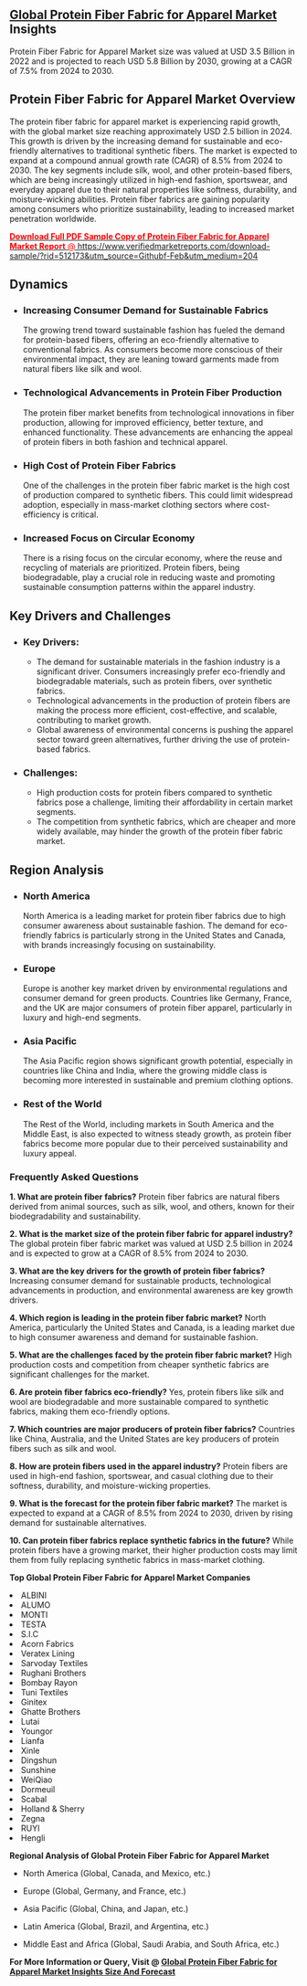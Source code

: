 <h2><a href="https://www.verifiedmarketreports.com/download-sample/?rid=512173&amp;utm_source=Githubf&amp;utm_medium=204" target="_blank">Global Protein Fiber Fabric for Apparel Market</a> Insights</h2><p>Protein Fiber Fabric for Apparel Market size was valued at USD 3.5 Billion in 2022 and is projected to reach USD 5.8 Billion by 2030, growing at a CAGR of 7.5% from 2024 to 2030.</p><p><h2>Protein Fiber Fabric for Apparel Market Overview</h2> <p>The protein fiber fabric for apparel market is experiencing rapid growth, with the global market size reaching approximately USD 2.5 billion in 2024. This growth is driven by the increasing demand for sustainable and eco-friendly alternatives to traditional synthetic fibers. The market is expected to expand at a compound annual growth rate (CAGR) of 8.5% from 2024 to 2030. The key segments include silk, wool, and other protein-based fibers, which are being increasingly utilized in high-end fashion, sportswear, and everyday apparel due to their natural properties like softness, durability, and moisture-wicking abilities. Protein fiber fabrics are gaining popularity among consumers who prioritize sustainability, leading to increased market penetration worldwide.</p> <p><a href="#"><p><span class=""><span style="color: #ff0000;"><strong>Download Full PDF Sample Copy of Protein Fiber Fabric for Apparel Market Report</strong> @ </span><a href="https://www.verifiedmarketreports.com/download-sample/?rid=512173&amp;utm_source=Githubf-Feb&amp;utm_medium=204" target="_blank">https://www.verifiedmarketreports.com/download-sample/?rid=512173&amp;utm_source=Githubf-Feb&amp;utm_medium=204</a></span></p></a></p> <h2>Dynamics</h2> <ul> <li><h3>Increasing Consumer Demand for Sustainable Fabrics</h3> The growing trend toward sustainable fashion has fueled the demand for protein-based fibers, offering an eco-friendly alternative to conventional fabrics. As consumers become more conscious of their environmental impact, they are leaning toward garments made from natural fibers like silk and wool.</li> <li><h3>Technological Advancements in Protein Fiber Production</h3> The protein fiber market benefits from technological innovations in fiber production, allowing for improved efficiency, better texture, and enhanced functionality. These advancements are enhancing the appeal of protein fibers in both fashion and technical apparel.</li> <li><h3>High Cost of Protein Fiber Fabrics</h3> One of the challenges in the protein fiber fabric market is the high cost of production compared to synthetic fibers. This could limit widespread adoption, especially in mass-market clothing sectors where cost-efficiency is critical.</li> <li><h3>Increased Focus on Circular Economy</h3> There is a rising focus on the circular economy, where the reuse and recycling of materials are prioritized. Protein fibers, being biodegradable, play a crucial role in reducing waste and promoting sustainable consumption patterns within the apparel industry.</li> </ul> <h2>Key Drivers and Challenges</h2> <ul> <li><h3>Key Drivers:</h3> <ul> <li>The demand for sustainable materials in the fashion industry is a significant driver. Consumers increasingly prefer eco-friendly and biodegradable materials, such as protein fibers, over synthetic fabrics.</li> <li>Technological advancements in the production of protein fibers are making the process more efficient, cost-effective, and scalable, contributing to market growth.</li> <li>Global awareness of environmental concerns is pushing the apparel sector toward green alternatives, further driving the use of protein-based fabrics.</li> </ul> </li> <li><h3>Challenges:</h3> <ul> <li>High production costs for protein fibers compared to synthetic fabrics pose a challenge, limiting their affordability in certain market segments.</li> <li>The competition from synthetic fabrics, which are cheaper and more widely available, may hinder the growth of the protein fiber fabric market.</li> </ul> </li> </ul> <h2>Region Analysis</h2> <ul> <li><h3>North America</h3> North America is a leading market for protein fiber fabrics due to high consumer awareness about sustainable fashion. The demand for eco-friendly fabrics is particularly strong in the United States and Canada, with brands increasingly focusing on sustainability.</li> <li><h3>Europe</h3> Europe is another key market driven by environmental regulations and consumer demand for green products. Countries like Germany, France, and the UK are major consumers of protein fiber apparel, particularly in luxury and high-end segments.</li> <li><h3>Asia Pacific</h3> The Asia Pacific region shows significant growth potential, especially in countries like China and India, where the growing middle class is becoming more interested in sustainable and premium clothing options.</li> <li><h3>Rest of the World</h3> The Rest of the World, including markets in South America and the Middle East, is also expected to witness steady growth, as protein fiber fabrics become more popular due to their perceived sustainability and luxury appeal.</li> </ul> <h3>Frequently Asked Questions</h3> <p><strong>1. What are protein fiber fabrics?</strong> Protein fiber fabrics are natural fibers derived from animal sources, such as silk, wool, and others, known for their biodegradability and sustainability.</p> <p><strong>2. What is the market size of the protein fiber fabric for apparel industry?</strong> The global protein fiber fabric market was valued at USD 2.5 billion in 2024 and is expected to grow at a CAGR of 8.5% from 2024 to 2030.</p> <p><strong>3. What are the key drivers for the growth of protein fiber fabrics?</strong> Increasing consumer demand for sustainable products, technological advancements in production, and environmental awareness are key growth drivers.</p> <p><strong>4. Which region is leading in the protein fiber fabric market?</strong> North America, particularly the United States and Canada, is a leading market due to high consumer awareness and demand for sustainable fashion.</p> <p><strong>5. What are the challenges faced by the protein fiber fabric market?</strong> High production costs and competition from cheaper synthetic fabrics are significant challenges for the market.</p> <p><strong>6. Are protein fiber fabrics eco-friendly?</strong> Yes, protein fibers like silk and wool are biodegradable and more sustainable compared to synthetic fabrics, making them eco-friendly options.</p> <p><strong>7. Which countries are major producers of protein fiber fabrics?</strong> Countries like China, Australia, and the United States are key producers of protein fibers such as silk and wool.</p> <p><strong>8. How are protein fibers used in the apparel industry?</strong> Protein fibers are used in high-end fashion, sportswear, and casual clothing due to their softness, durability, and moisture-wicking properties.</p> <p><strong>9. What is the forecast for the protein fiber fabric market?</strong> The market is expected to expand at a CAGR of 8.5% from 2024 to 2030, driven by rising demand for sustainable alternatives.</p> <p><strong>10. Can protein fiber fabrics replace synthetic fabrics in the future?</strong> While protein fibers have a growing market, their higher production costs may limit them from fully replacing synthetic fabrics in mass-market clothing.</p> </p><p><strong>Top Global Protein Fiber Fabric for Apparel Market Companies</strong></p><div data-test-id=""><p><li>ALBINI</li><li> ALUMO</li><li> MONTI</li><li> TESTA</li><li> S.I.C</li><li> Acorn Fabrics</li><li> Veratex Lining</li><li> Sarvoday Textiles</li><li> Rughani Brothers</li><li> Bombay Rayon</li><li> Tuni Textiles</li><li> Ginitex</li><li> Ghatte Brothers</li><li> Lutai</li><li> Youngor</li><li> Lianfa</li><li> Xinle</li><li> Dingshun</li><li> Sunshine</li><li> WeiQiao</li><li> Dormeuil</li><li> Scabal</li><li> Holland & Sherry</li><li> Zegna</li><li> RUYI</li><li> Hengli</li></p><div><strong>Regional Analysis of&nbsp;Global Protein Fiber Fabric for Apparel Market</strong></div><ul><li dir="ltr"><p dir="ltr">North America&nbsp;(Global, Canada, and Mexico, etc.)</p></li><li dir="ltr"><p dir="ltr">Europe (Global, Germany, and France, etc.)</p></li><li dir="ltr"><p dir="ltr">Asia Pacific&nbsp;(Global, China, and Japan, etc.)</p></li><li dir="ltr"><p dir="ltr">Latin America&nbsp;(Global, Brazil, and Argentina, etc.)</p></li><li dir="ltr">Middle East and Africa&nbsp;(Global, Saudi Arabia, and South Africa, etc.)</li></ul><p><strong>For More Information or Query, Visit @&nbsp;</strong><strong><a href="https://www.verifiedmarketreports.com/product/protein-fiber-fabric-for-apparel-market-size-and-forecast/?utm_source=Githubf&amp;utm_medium=204" target="_blank">Global Protein Fiber Fabric for Apparel Market Insights Size And Forecast</a></strong></p></div>
